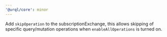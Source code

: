 ```yaml
---
'@urql/core': minor
---
```


Add `skipOperation` to the subscriptionExchange, this allows skipping of specific query/mutation operations when `enableAllOperations` is turned on.
